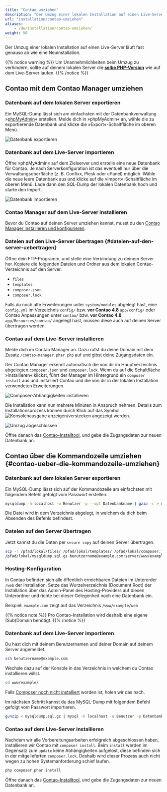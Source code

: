 ```yaml
---
title: "Contao umziehen"
description: "Der Umzug einer lokalen Installation auf einen Live-Server läuft fast genauso ab wie eine Neuinstallation."
url: "installation/contao-umziehen"
aliases:
    - /de/installation/contao-umziehen/
weight: 50
---
```


Der Umzug einer lokalen Installation auf einen Live-Server läuft fast genauso ab wie eine Neuinstallation.

{{% notice warning %}}
Um Unannehmlichkeiten beim Umzug zu verhindern, sollte auf deinem lokalen Server die 
**[selbe PHP-Version](../systemvoraussetzungen/#mindestanforderungen-an-php)** wie auf dem Live-Server laufen.
{{% /notice %}}

## Contao mit dem Contao Manager umziehen

### Datenbank auf dem lokalen Server exportieren

Ein MySQL-Dump lässt sich am einfachsten mit der Datenbankverwaltung »[phpMyAdmin](https://www.phpmyadmin.net/)« 
erstellen. Melde dich in »phpMyAdmin« an, wähle die zu exportierende Datenbank und klicke die 
»Export«-Schaltfläche im oberen Menü.

![Datenbank exportieren](/de/installation/images/de/datenbank-exportieren.png?classes=shadow)

### Datenbank auf dem Live-Server importieren

Öffne »phpMyAdmin« auf dem Zielserver und erstelle eine neue Datenbank für Contao. Je nach Serverkonfiguration ist das 
eventuell nur über die Verwaltungsoberfläche (z. B. Confixx, Plesk oder cPanel) möglich. Wähle die neue leere Datenbank 
aus und klicke auf die »Import«-Schaltfläche im oberen Menü. Lade dann den SQL-Dump der lokalen Datenbank hoch und 
starte den Import.

![Datenbank importieren](/de/installation/images/de/datenbank-importieren.png?classes=shadow)


### Contao Manager auf dem Live-Server installieren

Bevor du Contao auf deinen Server umziehen kannst, musst du den 
[Contao Manager installieren und konfigurieren](../contao-manager#contao-manager-installieren).


### Dateien auf den Live-Server übertragen {#dateien-auf-den-server-uebertragen}

Öffne dein FTP-Programm, und stelle eine Verbindung zu deinem Server her. Kopiere die folgenden Dateien und Ordner aus dem lokalen 
Contao-Verzeichnis auf den Server.

- `files`
- `templates`
- `composer.json`
- `composer.lock`

Falls du noch alte Erweiterungen unter `system/modules` abgelegt hast, eine `config.yml` im Verzeichnis `config/` 
bzw. **vor Contao 4.8** `app/config/` oder Contao Anpassungen unter `contao/` bzw. **vor Contao 4.8** `app/Resources/contao/` angelegt 
hast, müssen diese auch auf deinen Server übertragen werden.


### Contao auf dem Live-Server installieren

Melde dich im Contao Manager an. Dazu rufst du deine Domain mit dem Zusatz `/contao-manager.phar.php` auf und gibst 
deine Zugangsdaten ein.

Der Contao Manager erkennt automatisch die von dir im Hauptverzeichnis abgelegten `composer.json` und `composer.lock`. 
Wenn du auf die Schaltfläche »Installieren« klickst, führt der Manager im Hintergrund ein `composer install` aus und 
installiert Contao und die von dir in der lokalen Installation verwendeten Erweiterungen.


![Composer-Abhängigkeiten installieren](/de/installation/images/de/composer-abhaengigkeiten-installieren.png?classes=shadow)

Die Installation kann nun mehrere Minuten in Anspruch nehmen. Details zum Installationsprozess können durch Klick auf 
das Symbol ![Konsolenausgabe anzeigen/verstecken](/de/icons/konsolenausgabe.png?classes=icon) angezeigt 
werden.

![Umzug abgeschlossen](/de/installation/images/de/umzug-abgeschlossen.png?classes=shadow)

Öffne danach das [Contao-Installtool](../contao-installtool/), und gebe die Zugangsdaten zur neuen Datenbank an.


## Contao über die Kommandozeile umziehen {#contao-ueber-die-kommandozeile-umziehen}

### Datenbank auf dem lokalen Server exportieren

Ein MySQL-Dump lässt sich auf der Kommandozeile am einfachsten mit folgendem Befehl gefolgt vom Passwort erstellen.

```bash
mysqldump -h localhost -u Benutzer -p --opt Datenbankname | gzip -c > mysqldump.sql.gz
```

Die Datei wird in dem Verzeichnis abgelegt, in welchem du dich beim Absenden des Befehls befindest.


### Dateien auf den Server übertragen

Jetzt kannst du die Daten per `secure copy` auf deinen Server übertragen.

```bash
scp -r /pfad/lokal/files/ /pfad/lokal/templates/ /pfad/lokal/composer.json /pfad/lokal/composer.lock 
/pfad/lokal/mysqldump.sql.gz benutzername@example.com:server/www/example/
```


### Hosting-Konfiguration

In Contao befinden sich alle öffentlich erreichbaren Dateien im Unterorder `/web` der Installation. Setze das 
Wurzelverzeichnis (Document Root) der Installation über das Admin-Panel des Hosting-Providers auf diesen 
Unterordner und richte bei dieser Gelegenheit noch eine Datenbank ein.

Beispiel: `example.com` zeigt auf das Verzeichnis `/www/example/web`

{{% notice note %}}
Pro Contao-Installation wird deshalb eine eigene (Sub)Domain benötigt.
{{% /notice %}}


### Datenbank auf dem Live-Server importieren

Du hast dich mit deinem Benutzernamen und deiner Domain auf deinem Server angemeldet.

```bash
ssh benutzername@example.com
```

Wechsle dazu auf der Konsole in das Verzeichnis in welchem du Contao installieren willst.

```bash
cd www/example/
```

Falls [Composer noch nicht installiert](../contao-installieren/#composer-installieren) worden ist, holen 
wir das nach.

Im nächsten Schritt kannst du das MySQL-Dump mit folgendem Befehl gefolgt vom Passwort importieren.

```bash
gunzip < mysqldump.sql.gz | mysql -h localhost -u Benutzer -p Datenbankname
```


### Contao auf dem Live-Server installieren

Nachdem wir alle Vorbereitungsarbeiten erfolgreich abgeschlossen haben, installieren wir Contao mit `composer install`. 
Beim `install` werden im Gegensatz zum `update` keine Abhängigkeiten aufgelöst, diese befinden sich in der 
mitgelieferten `composer.lock`. Deshalb wird dieser Prozess auch nicht wegen zu hohen Systemanforderung schief laufen.

```bash
php composer.phar install
```

Öffne danach das [Contao-Installtool](../contao-installtool/), und gebe die Zugangsdaten zur neuen Datenbank an.
